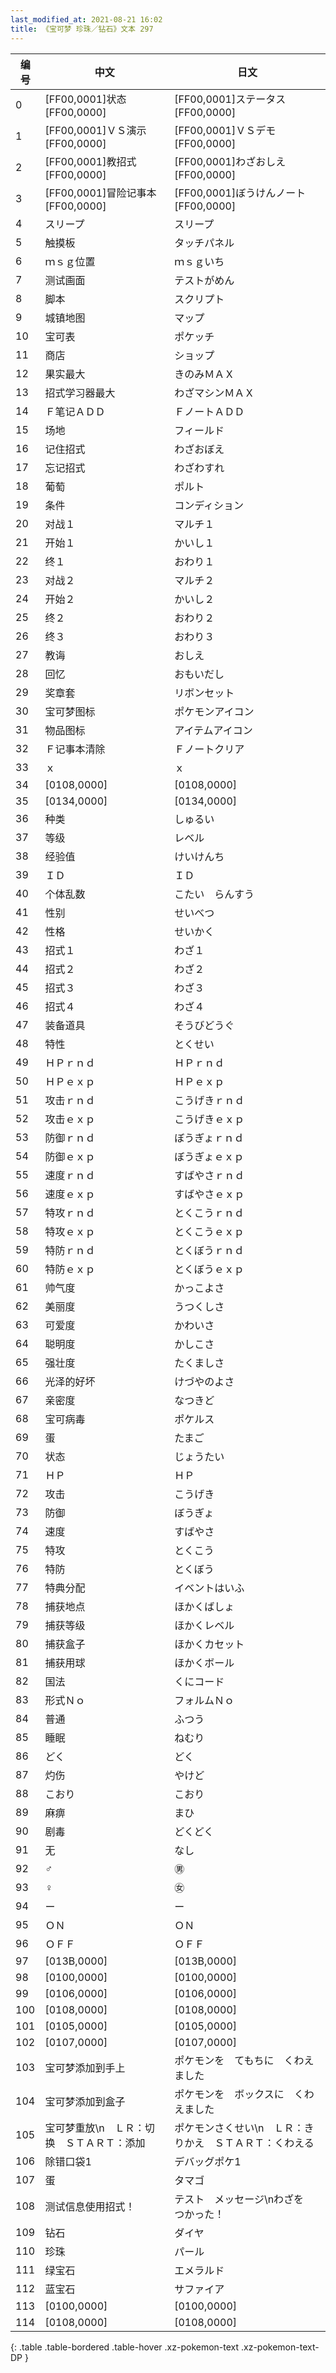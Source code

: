 ```yaml
---
last_modified_at: 2021-08-21 16:02
title: 《宝可梦 珍珠／钻石》文本 297
---
```

| 编号 | 中文 | 日文 |
| ---- | ---- | ---- |
| 0 | [FF00,0001]状态[FF00,0000] | [FF00,0001]ステータス[FF00,0000] |
| 1 | [FF00,0001]ＶＳ演示[FF00,0000] | [FF00,0001]ＶＳデモ[FF00,0000] |
| 2 | [FF00,0001]教招式[FF00,0000] | [FF00,0001]わざおしえ[FF00,0000] |
| 3 | [FF00,0001]冒险记事本[FF00,0000] | [FF00,0001]ぼうけんノート[FF00,0000] |
| 4 | スリープ | スリープ |
| 5 | 触摸板 | タッチパネル |
| 6 | ｍｓｇ位置 | ｍｓｇいち |
| 7 | 测试画面 | テストがめん |
| 8 | 脚本 | スクリプト |
| 9 | 城镇地图 | マップ |
| 10 | 宝可表 | ポケッチ |
| 11 | 商店 | ショップ |
| 12 | 果实最大 | きのみＭＡＸ |
| 13 | 招式学习器最大 | わざマシンＭＡＸ |
| 14 | Ｆ笔记ＡＤＤ | ＦノートＡＤＤ |
| 15 | 场地 | フィールド |
| 16 | 记住招式 | わざおぼえ |
| 17 | 忘记招式 | わざわすれ |
| 18 | 葡萄 | ポルト |
| 19 | 条件 | コンディション |
| 20 | 对战１ | マルチ１ |
| 21 | 开始１ | かいし１ |
| 22 | 终１ | おわり１ |
| 23 | 对战２ | マルチ２ |
| 24 | 开始２ | かいし２ |
| 25 | 终２ | おわり２ |
| 26 | 终３ | おわり３ |
| 27 | 教诲 | おしえ |
| 28 | 回忆 | おもいだし |
| 29 | 奖章套 | リボンセット |
| 30 | 宝可梦图标 | ポケモンアイコン |
| 31 | 物品图标 | アイテムアイコン |
| 32 | Ｆ记事本清除 | Ｆノートクリア |
| 33 | ｘ | ｘ |
| 34 | [0108,0000] | [0108,0000] |
| 35 | [0134,0000] | [0134,0000] |
| 36 | 种类 | しゅるい |
| 37 | 等级 | レベル |
| 38 | 经验值 | けいけんち |
| 39 | ＩＤ | ＩＤ |
| 40 | 个体乱数 | こたい　らんすう |
| 41 | 性别 | せいべつ |
| 42 | 性格 | せいかく |
| 43 | 招式１ | わざ１ |
| 44 | 招式２ | わざ２ |
| 45 | 招式３ | わざ３ |
| 46 | 招式４ | わざ４ |
| 47 | 装备道具 | そうびどうぐ |
| 48 | 特性 | とくせい |
| 49 | ＨＰｒｎｄ | ＨＰｒｎｄ |
| 50 | ＨＰｅｘｐ | ＨＰｅｘｐ |
| 51 | 攻击ｒｎｄ | こうげきｒｎｄ |
| 52 | 攻击ｅｘｐ | こうげきｅｘｐ |
| 53 | 防御ｒｎｄ | ぼうぎょｒｎｄ |
| 54 | 防御ｅｘｐ | ぼうぎょｅｘｐ |
| 55 | 速度ｒｎｄ | すばやさｒｎｄ |
| 56 | 速度ｅｘｐ | すばやさｅｘｐ |
| 57 | 特攻ｒｎｄ | とくこうｒｎｄ |
| 58 | 特攻ｅｘｐ | とくこうｅｘｐ |
| 59 | 特防ｒｎｄ | とくぼうｒｎｄ |
| 60 | 特防ｅｘｐ | とくぼうｅｘｐ |
| 61 | 帅气度 | かっこよさ |
| 62 | 美丽度 | うつくしさ |
| 63 | 可爱度 | かわいさ |
| 64 | 聪明度 | かしこさ |
| 65 | 强壮度 | たくましさ |
| 66 | 光泽的好坏 | けづやのよさ |
| 67 | 亲密度 | なつきど |
| 68 | 宝可病毒 | ポケルス |
| 69 | 蛋 | たまご |
| 70 | 状态 | じょうたい |
| 71 | ＨＰ | ＨＰ |
| 72 | 攻击 | こうげき |
| 73 | 防御 | ぼうぎょ |
| 74 | 速度 | すばやさ |
| 75 | 特攻 | とくこう |
| 76 | 特防 | とくぼう |
| 77 | 特典分配 | イベントはいふ |
| 78 | 捕获地点 | ほかくばしょ |
| 79 | 捕获等级 | ほかくレベル |
| 80 | 捕获盒子 | ほかくカセット |
| 81 | 捕获用球 | ほかくボール |
| 82 | 国法 | くにコード |
| 83 | 形式Ｎｏ | フォルムＮｏ |
| 84 | 普通 | ふつう |
| 85 | 睡眠 | ねむり |
| 86 | どく | どく |
| 87 | 灼伤 | やけど |
| 88 | こおり | こおり |
| 89 | 麻痹 | まひ |
| 90 | 剧毒 | どくどく |
| 91 | 无 | なし |
| 92 | ♂ | ㊚ |
| 93 | ♀ | ㊛ |
| 94 | ー | ー |
| 95 | ＯＮ | ＯＮ |
| 96 | ＯＦＦ | ＯＦＦ |
| 97 | [013B,0000] | [013B,0000] |
| 98 | [0100,0000] | [0100,0000] |
| 99 | [0106,0000] | [0106,0000] |
| 100 | [0108,0000] | [0108,0000] |
| 101 | [0105,0000] | [0105,0000] |
| 102 | [0107,0000] | [0107,0000] |
| 103 | 宝可梦添加到手上 | ポケモンを　てもちに　くわえました |
| 104 | 宝可梦添加到盒子 | ポケモンを　ボックスに　くわえました |
| 105 | 宝可梦重放\n　ＬＲ：切换　ＳＴＡＲＴ：添加 | ポケモンさくせい\n　ＬＲ：きりかえ　ＳＴＡＲＴ：くわえる |
| 106 | 除错口袋1 | デバッグポケ1 |
| 107 | 蛋 | タマゴ |
| 108 | 测试信息使用招式！ | テスト　メッセージ\nわざを　つかった！ |
| 109 | 钻石 | ダイヤ |
| 110 | 珍珠 | パール |
| 111 | 绿宝石 | エメラルド |
| 112 | 蓝宝石 | サファイア |
| 113 | [0100,0000] | [0100,0000] |
| 114 | [0108,0000] | [0108,0000] |
{: .table .table-bordered .table-hover .xz-pokemon-text .xz-pokemon-text-DP }